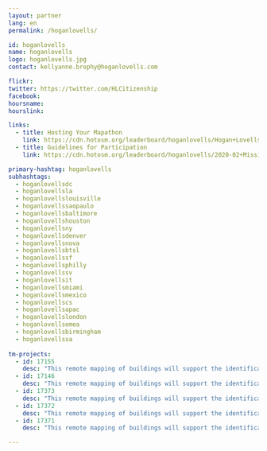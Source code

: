 ```yaml
---
layout: partner
lang: en
permalink: /hoganlovells/

id: hoganlovells
name: hoganlovells
logo: hoganlovells.jpg
contact: kellyanne.brophy@hoganlovells.com

flickr: 
twitter: https://twitter.com/HLCitizenship
facebook: 
hoursname:
hourslink:

links:
  - title: Hosting Your Mapathon
    link: https://cdn.hotosm.org/leaderboard/hoganlovells/Hogan+Lovells+TM4+Mapping+Materials.zip
  - title: Guidelines for Participation
    link: https://cdn.hotosm.org/leaderboard/hoganlovells/2020-02+Missing+Maps+Guidelines.pdf

primary-hashtag: hoganlovells
subhashtags:
  - hoganlovellsdc
  - hoganlovellsla
  - hoganlovellslouisville
  - hoganlovellssaopaulo
  - hoganlovellsbaltimore
  - hoganlovellshouston
  - hoganlovellsny
  - hoganlovellsdenver
  - hoganlovellsnova
  - hoganlovellsbtsl
  - hoganlovellssf
  - hoganlovellsphilly
  - hoganlovellssv
  - hoganlovellsit
  - hoganlovellsmiami
  - hoganlovellsmexico
  - hoganlovellscs
  - hoganlovellsapac
  - hoganlovellslondon
  - hoganlovellsemea
  - hoganlovellsbirmingham
  - hoganlovellssa
  
tm-projects:
  - id: 17155
    desc: "This remote mapping of buildings will support the identification and characterization of settlements, as well as the implementation of planned activities and largely the generation of data for humanitarian activities."
  - id: 17146
    desc: "This remote mapping of buildings will support the identification and characterization of settlements, as well as the implementation of planned activities and largely the generation of data for humanitarian activities."
  - id: 17373
    desc: "This remote mapping of buildings will support the identification and characterization of settlements, as well as the implementation of planned activities and largely the generation of data for humanitarian activities."
  - id: 17372
    desc: "This remote mapping of buildings will support the identification and characterization of settlements, as well as the implementation of planned activities and largely the generation of data for humanitarian activities."
  - id: 17371
    desc: "This remote mapping of buildings will support the identification and characterization of settlements, as well as the implementation of planned activities and largely the generation of data for humanitarian activities."

---
```

